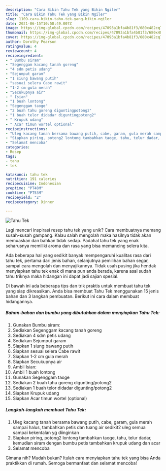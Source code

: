 ```yaml
---
description: "Cara Bikin Tahu Tek yang Bikin Ngiler"
title: "Cara Bikin Tahu Tek yang Bikin Ngiler"
slug: 1109-cara-bikin-tahu-tek-yang-bikin-ngiler
date: 2021-06-15T10:58:49.007Z
image: https://img-global.cpcdn.com/recipes/47093a1bfa4b81f3/680x482cq70/tahu-tek-foto-resep-utama.jpg
thumbnail: https://img-global.cpcdn.com/recipes/47093a1bfa4b81f3/680x482cq70/tahu-tek-foto-resep-utama.jpg
cover: https://img-global.cpcdn.com/recipes/47093a1bfa4b81f3/680x482cq70/tahu-tek-foto-resep-utama.jpg
author: Dorothy Pearson
ratingvalue: 4
reviewcount: 4
recipeingredient:
- " Bumbu siram"
- "Segenggam kacang tanah goreng"
- "4 sdm petis udang"
- "Sejumput garam"
- "1 siung bawang putih"
- "sesuai selera Cabe rawit"
- "1-2 cm gula merah"
- "Secukupnya air"
- " Isian"
- "1 buah lontong"
- "Segenggam taoge"
- "2 buah tahu goreng diguntingpotong2"
- "1 buah telor didadar diguntingpotong2"
- " Krupuk udang"
- " Acar timun wortel optional"
recipeinstructions:
- "Uleg kacang tanah bersama bawang putih, cabe, garam, gula merah sampai halus, tambahkan petis dan tuang air sedikit2 uleg semua sampai kekentalan yg diinginkan"
- "Siapkan piring, potong2 lontong tambahkan taoge, tahu, telur dadar, kemudian siram dengan bumbu petis tambahkan krupuk udang dan acar"
- "Selamat mencoba"
categories:
- Resep
tags:
- tahu
- tek

katakunci: tahu tek 
nutrition: 191 calories
recipecuisine: Indonesian
preptime: "PT40M"
cooktime: "PT53M"
recipeyield: "2"
recipecategory: Dinner

---
```



![Tahu Tek](https://img-global.cpcdn.com/recipes/47093a1bfa4b81f3/680x482cq70/tahu-tek-foto-resep-utama.jpg)

Lagi mencari inspirasi resep tahu tek yang unik? Cara membuatnya memang susah-susah gampang. Kalau salah mengolah maka hasilnya tidak akan memuaskan dan bahkan tidak sedap. Padahal tahu tek yang enak seharusnya memiliki aroma dan rasa yang bisa memancing selera kita.

Ada beberapa hal yang sedikit banyak mempengaruhi kualitas rasa dari tahu tek, pertama dari jenis bahan, selanjutnya pemilihan bahan segar, sampai cara mengolah dan menyajikannya. Tidak usah pusing jika hendak menyiapkan tahu tek enak di mana pun anda berada, karena asal sudah tahu triknya maka hidangan ini dapat jadi sajian spesial.




Di bawah ini ada beberapa tips dan trik praktis untuk membuat tahu tek yang siap dikreasikan. Anda bisa membuat Tahu Tek menggunakan 15 jenis bahan dan 3 langkah pembuatan. Berikut ini cara dalam membuat hidangannya.

<!--inarticleads1-->

##### Bahan-bahan dan bumbu yang dibutuhkan dalam menyiapkan Tahu Tek:

1. Gunakan  Bumbu siram:
1. Sediakan Segenggam kacang tanah goreng
1. Sediakan 4 sdm petis udang
1. Sediakan Sejumput garam
1. Siapkan 1 siung bawang putih
1. Siapkan sesuai selera Cabe rawit
1. Siapkan 1-2 cm gula merah
1. Siapkan Secukupnya air
1. Ambil  Isian:
1. Ambil 1 buah lontong
1. Gunakan Segenggam taoge
1. Sediakan 2 buah tahu goreng digunting/potong2
1. Sediakan 1 buah telor didadar digunting/potong2
1. Siapkan  Krupuk udang
1. Siapkan  Acar timun wortel (optional)




<!--inarticleads2-->

##### Langkah-langkah membuat Tahu Tek:

1. Uleg kacang tanah bersama bawang putih, cabe, garam, gula merah sampai halus, tambahkan petis dan tuang air sedikit2 uleg semua sampai kekentalan yg diinginkan
1. Siapkan piring, potong2 lontong tambahkan taoge, tahu, telur dadar, kemudian siram dengan bumbu petis tambahkan krupuk udang dan acar
1. Selamat mencoba




Gimana nih? Mudah bukan? Itulah cara menyiapkan tahu tek yang bisa Anda praktikkan di rumah. Semoga bermanfaat dan selamat mencoba!
